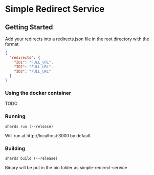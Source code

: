 # Simple Redirect Service

## Getting Started
Add your redirects into a redirects.json file in the root directory with the format:
```json
{
  "redirects": {
    "ID1": "FULL_URL",
    "ID2": "FULL_URL",
    "ID3": "FULL_URL"
  }
}
```

### Using the docker container
TODO

### Running
```shell
shards run (--release)
```
Will run at http://localhost:3000 by default.

### Building
```shell
shards build (--release)
```

Binary will be put in the bin folder as simple-redirect-service
